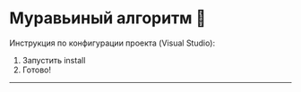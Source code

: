 # Муравьиный алгоритм :ant:

Инструкция по конфигурации проекта (Visual Studio):
1. Запустить install
2. Готово!


****
